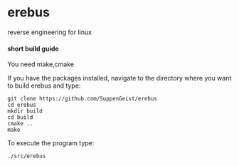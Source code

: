 # erebus
reverse engineering for linux

#### short build guide
You need make,cmake

If you have the packages installed, navigate to the directory where you want to build erebus and type:
```
git clone https://github.com/SuppenGeist/erebus
cd erebus
mkdir build
cd build
cmake ..
make
```

To execute the program type:
```
./src/erebus
```
